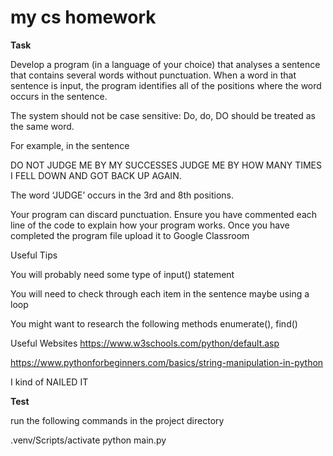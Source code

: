 # my cs homework

**Task**

Develop a program (in a language of your choice) that analyses a sentence that contains several words without punctuation. When a word in that sentence is input, the program identifies all of the positions where the word occurs in the sentence.

The system should not be case sensitive: Do, do, DO should be treated as the same word.

For example, in the sentence

DO NOT JUDGE ME BY MY SUCCESSES
JUDGE ME BY HOW MANY TIMES I FELL DOWN AND GOT BACK UP AGAIN.

The word ‘JUDGE’ occurs in the 3rd and 8th positions.

Your program can discard punctuation.
Ensure you have commented each line of the code to explain how your program works.
Once you have completed the program file upload it to Google Classroom

Useful Tips

You will probably need some type of input() statement

You will need to check through each item in the sentence maybe using a loop

You might want to research the following methods enumerate(), find()

Useful Websites
https://www.w3schools.com/python/default.asp

https://www.pythonforbeginners.com/basics/string-manipulation-in-python

I kind of NAILED IT

**Test**

run the following commands in the project directory

.venv/Scripts/activate
python main.py